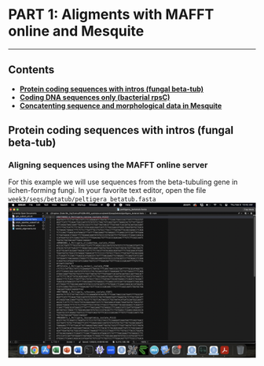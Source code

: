 # PART 1: Aligments with MAFFT online and Mesquite
___

## Contents

* **[Protein coding sequences with intros (fungal beta-tub)](#btub)**
* **[Coding DNA sequences only (bacterial rpsC)](#resources)**
* **[Concatenting sequence and morphological data in Mesquite](#alignment)**

<a name="btub"></a>
## Protein coding sequences with intros (fungal beta-tub)

### Aligning sequences using the MAFFT online server

For this example we will use sequences from the beta-tubuling gene in lichen-forming fungi. In your favorite text editor, open the file `week3/seqs/betatub/peltigera_betatub.fasta`
![betatubfasta](docs/images/alignments/betatub_seqs.png)

